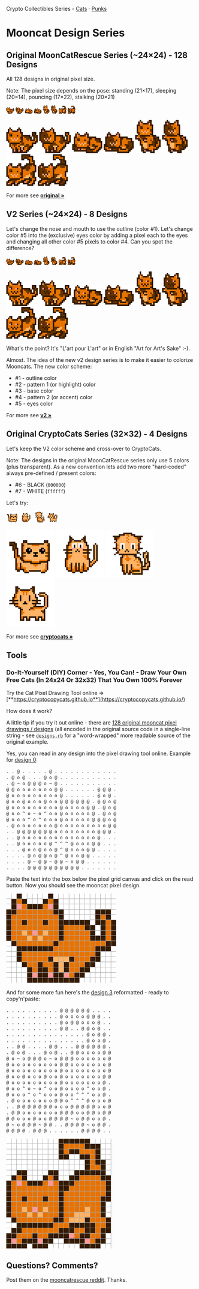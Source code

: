 Crypto Collectibles Series -
[Cats](https://github.com/cryptocopycats/design.mooncats) ·
[Punks](https://github.com/cryptopunksnotdead/design.punks)



# Mooncat Design Series

## Original MoonCatRescue Series (~24×24) - 128 Designs

All 128 designs in original pixel size.

Note: The pixel size depends on the pose:
standing (21×17), sleeping (20×14), pouncing (17×22), stalking (20×21)

![](i/original-008.png)
![](i/original-012.png)
![](i/original-009.png)
![](i/original-013.png)
![](i/original-010.png)
![](i/original-014.png)
![](i/original-011.png)
![](i/original-015.png)

![](i/original-008x4.png)
![](i/original-012x4.png)
![](i/original-009x4.png)
![](i/original-013x4.png)
![](i/original-010x4.png)
![](i/original-014x4.png)
![](i/original-011x4.png)
![](i/original-015x4.png)

For more see [**original »**](original)



## V2 Series (~24×24) -  8 Designs

Let's change the nose and mouth to use the outline (color #1).
Let's change color #5 into the (exclusive) eyes color
by adding a pixel each to the eyes
and changing all other color #5 pixels to color #4.
Can you spot the difference?

![](i/v2-008.png)
![](i/v2-012.png)
![](i/v2-009.png)
![](i/v2-013.png)
![](i/v2-010.png)
![](i/v2-014.png)
![](i/v2-011.png)
![](i/v2-015.png)

![](i/v2-008x4.png)
![](i/v2-012x4.png)
![](i/v2-009x4.png)
![](i/v2-013x4.png)
![](i/v2-010x4.png)
![](i/v2-014x4.png)
![](i/v2-011x4.png)
![](i/v2-015x4.png)


What's the point?
It's "L'art pour L'art" or in English "Art for Art's Sake" :-).

Almost. The idea of the new v2 design series is to make
it easier to colorize Mooncats. The new color scheme:

- #1 - outline color
- #2 - pattern 1 (or highlight) color
- #3 - base color
- #4 - pattern 2 (or accent) color
- #5 - eyes color

For more see [**v2 »**](v2)



## Original CryptoCats Series (32×32) - 4 Designs

Let's keep the V2 color scheme
and cross-over to CryptoCats.

Note: The designs in the original MoonCatRescue series
only use 5 colors (plus transparent).
As a new convention lets add two more "hard-coded" always pre-defined / present colors:

- #6 - BLACK (`000000`)
- #7 - WHITE (`ffffff`)

Let's try:

![](i/cryptocats-000.png)
![](i/cryptocats-001.png)
![](i/cryptocats-002.png)
![](i/cryptocats-003.png)

![](i/cryptocats-000x4.png)
![](i/cryptocats-001x4.png)
![](i/cryptocats-002x4.png)
![](i/cryptocats-003x4.png)

For more see [**cryptocats »**](cryptocats)






## Tools

###  Do-It-Yourself (DIY) Corner - Yes, You Can! - Draw Your Own Free Cats (In 24x24 Or 32x32) That You Own 100% Forever


Try the Cat Pixel Drawing Tool online
=> [**https://cryptocopycats.github.io**](https://cryptocopycats.github.io/)

How does it work?

A little tip if you try it out online - there are [128 original mooncat pixel drawings / designs](https://github.com/cryptocopycats/awesome-mooncatrescue-bubble/blob/master/DESIGNS.md)
(all encoded in the original source code in a single-line string - see [`designs.rb`](https://raw.githubusercontent.com/cryptocopycats/mooncats/master/mooncats/lib/mooncats/designs.rb) for a "word-wrapped" more readable
source of the original example.

Yes, you can read in any design into the pixel drawing tool online.
Example for [design 0](original/000.txt):


```
. . @ . . . . . @ . . . . . . . . . . . .
. @ o @ . . . @ o @ . . . . . . . . . . .
. @ ~ o @ @ @ o ~ @ . . . . . . . . . . .
@ @ o o o o o o o @ @ . . . . . . @ @ @ .
@ o o o o o o o o o @ . . . . . . @ o @ .
@ o o @ o o o @ o o @ @ @ @ @ @ . @ @ o @
@ o o o o o o o o o @ o o o o @ @ . @ o @
@ o o ^ o ~ o ^ o o @ o o o o o @ . @ o @
@ o o o ^ o ^ o o o @ o o o o o @ @ @ o @
. @ o o o o o o o @ o o o o o o o o o @ @
. . @ @ @ @ @ @ @ o o o o o o o o @ @ @ .
. . @ o o o o o o o o o o o o o o @ . . .
. . @ o o o o o @ ^ ^ ^ @ o o o @ @ . . .
. . . @ o o @ o o @ ^ @ o o o @ @ . . . .
. . . . @ o @ @ o @ ^ @ o o @ @ . . . . .
. . . . @ ~ @ @ ~ @ @ ~ o @ @ . . . . . .
. . . . @ @ @ @ @ @ @ @ @ @ . . . . . . .
```

Paste the text into the box below the pixel grid canvas and click on the read button.
Now you should see the mooncat pixel design.


![](https://github.com/cryptocopycats/awesome-mooncatrescue-bubble/raw/master/i/pixel-design-000.png)


And for some more fun here's the [design 3](original/003.txt) reformatted - ready to copy'n'paste:

```
. . . . . . . . . . @ @ @ @ @ @ . . . .
. . . . . . . . . . @ o o o o @ @ @ . .
. . . . . . . . . . @ o @ @ o o o @ . .
. . . . . . . . . . @ @ . . @ @ o @ . .
. . . . . . . . . . . . . . . @ o @ @ .
. . . . . . . . . . . . . . . @ o o @ .
. . @ @ . . . . @ @ . . . @ @ @ @ @ @ .
. @ o @ . . . @ o @ . . @ @ o o o o @ @
@ o ~ o @ @ @ o ~ o @ @ @ o o o o o o @
@ o o o o o o o o o @ @ o o o o o o o @
@ o o o o o o o o o @ o o o o o o o o @
@ o o @ o o o @ o o @ o o o o o o o @ @
@ o o o o o o o o o @ o o o o o o o @ .
@ o o ^ o ~ o ^ o o @ o o o o ^ o o @ .
@ o o o ^ o ^ o o o @ o o ^ ^ ^ o o @ .
. @ o o o o o o o @ @ o ^ ^ ^ @ o o o @
. . @ @ @ @ @ @ @ o o o @ @ @ @ @ o o @
. @ @ o o o o o o o @ @ @ o o @ @ o @ @
@ @ o o o @ o o @ @ @ @ ~ o @ @ o o @ .
@ ~ o @ @ @ ~ @ @ . . @ @ @ @ ~ o @ @ .
@ @ @ @ . @ @ @ . . . . . . @ @ @ @ . .
```

![](https://github.com/cryptocopycats/awesome-mooncatrescue-bubble/raw/master/i/pixel-design-003.png)



## Questions? Comments?

Post them on the [mooncatrescue reddit](https://old.reddit.com/r/mooncatrescue). Thanks.

